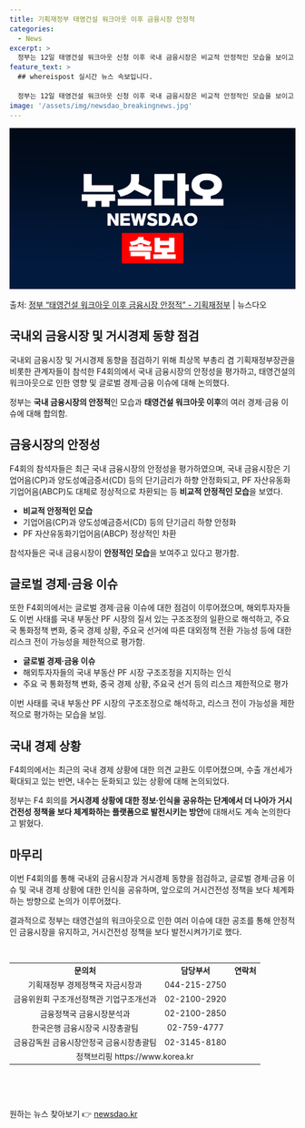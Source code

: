 ```yaml
---
title: 기획재정부 태영건설 워크아웃 이후 금융시장 안정적
categories:
  - News
excerpt: >
  정부는 12일 태영건설 워크아웃 신청 이후 국내 금융시장은 비교적 안정적인 모습을 보이고 있다고 평가했다. …
feature_text: >
  ## whereispost 실시간 뉴스 속보입니다.

  정부는 12일 태영건설 워크아웃 신청 이후 국내 금융시장은 비교적 안정적인 모습을 보이고 있다고 평가했다. …
image: '/assets/img/newsdao_breakingnews.jpg'
---
```


![뉴스다오 속보](/assets/img/newsdao_breakingnews.jpg)

<p>출처: <a href="https://newsdao.kr/2977" rel="dofollow">정부 “태영건설 워크아웃 이후 금융시장 안정적” - 기획재정부</a> | 뉴스다오</p>

<h2 data-ke-size="size26">국내외 금융시장 및 거시경제 동향 점검</h2>
국내외 금융시장 및 거시경제 동향을 점검하기 위해 최상목 부총리 겸 기획재정부장관을 비롯한 관계자들이 참석한 F4회의에서 국내 금융시장의 안정성을 평가하고, 태영건설의 워크아웃으로 인한 영향 및 글로벌 경제·금융 이슈에 대해 논의했다.

<p data-ke-size="size16">정부는 <b>국내 금융시장의 안정적</b>인 모습과 <b>태영건설 워크아웃 이후</b>의 여러 경제·금융 이슈에 대해 합의함.</p>

<h2 data-ke-size="size26">금융시장의 안정성</h2>
F4회의 참석자들은 최근 국내 금융시장의 안정성을 평가하였으며, 국내 금융시장은 기업어음(CP)과 양도성예금증서(CD) 등의 단기금리가 하향 안정화되고, PF 자산유동화기업어음(ABCP)도 대체로 정상적으로 차환되는 등 <b>비교적 안정적인 모습</b>을 보였다.

<ul>
  <li><b>비교적 안정적인 모습</b></li>
  <li>기업어음(CP)과 양도성예금증서(CD) 등의 단기금리 하향 안정화</li>
  <li>PF 자산유동화기업어음(ABCP) 정상적인 차환</li>
</ul>

<p data-ke-size="size16">참석자들은 국내 금융시장이 <b>안정적인 모습</b>을 보여주고 있다고 평가함.</p>

<h2 data-ke-size="size26">글로벌 경제·금융 이슈</h2>
또한 F4회의에서는 글로벌 경제·금융 이슈에 대한 점검이 이루어졌으며, 해외투자자들도 이번 사태를 국내 부동산 PF 시장의 질서 있는 구조조정의 일환으로 해석하고, 주요 국 통화정책 변화, 중국 경제 상황, 주요국 선거에 따른 대외정책 전환 가능성 등에 대한 리스크 전이 가능성을 제한적으로 평가함.

<ul>
  <li><b>글로벌 경제·금융 이슈</b></li>
  <li>해외투자자들의 국내 부동산 PF 시장 구조조정을 지지하는 인식</li>
  <li>주요 국 통화정책 변화, 중국 경제 상황, 주요국 선거 등의 리스크 제한적으로 평가</li>
</ul>

<p data-ke-size="size16">이번 사태를 국내 부동산 PF 시장의 구조조정으로 해석하고, 리스크 전이 가능성을 제한적으로 평가하는 모습을 보임.</p>

<h2 data-ke-size="size26">국내 경제 상황</h2>
F4회의에서는 최근의 국내 경제 상황에 대한 의견 교환도 이루어졌으며, 수출 개선세가 확대되고 있는 반면, 내수는 둔화되고 있는 상황에 대해 논의되었다.

<p data-ke-size="size16">정부는 F4 회의를 <b>거시경제 상황에 대한 정보·인식을 공유하는 단계에서 더 나아가 거시건전성 정책을 보다 체계화하는 플랫폼으로 발전시키는 방안</b>에 대해서도 계속 논의한다고 밝혔다.</p>

<h2 data-ke-size="size26">마무리</h2>
이번 F4회의를 통해 국내외 금융시장과 거시경제 동향을 점검하고, 글로벌 경제·금융 이슈 및 국내 경제 상황에 대한 인식을 공유하며, 앞으로의 거시건전성 정책을 보다 체계화하는 방향으로 논의가 이루어졌다.

결과적으로 정부는 태영건설의 워크아웃으로 인한 여러 이슈에 대한 공조를 통해 안정적인 금융시장을 유지하고, 거시건전성 정책을 보다 발전시켜가기로 했다.

<p data-ke-size="size16">&nbsp;</p>

<table>
<tbody>
<tr>
<td style="text-align: center; height: 17px;"><b>문의처</b></td>
<td style="text-align: center; height: 17px;"><b>담당부서</b></td>
<td style="text-align: center; height: 17px;"><b>연락처</b></td>
</tr>
<tr>
<td style="text-align: center; height: 17px;">기획재정부 경제정책국 자금시장과</td>
<td style="text-align: center; height: 17px;">044-215-2750</td>
</tr>
<tr>
<td style="text-align: center; height: 17px;">금융위원회 구조개선정책관 기업구조개선과</td>
<td style="text-align: center; height: 17px;">02-2100-2920</td>
</tr>
<tr>
<td style="text-align: center; height: 17px;">금융정책국 금융시장분석과</td>
<td style="text-align: center; height: 17px;">02-2100-2850</td>
</tr>
<tr>
<td style="text-align: center; height: 17px;">한국은행 금융시장국 시장총괄팀</td>
<td style="text-align: center; height: 17px;">02-759-4777</td>
</tr>
<tr>
<td style="text-align: center; height: 17px;">금융감독원 금융시장안정국 금융시장총괄팀</td>
<td style="text-align: center; height: 17px;">02-3145-8180</td>
</tr>
<tr>
<td colspan="3" style="text-align: center; height: 17px;">정책브리핑 https://www.korea.kr</td>
</tr>
</tbody>
</table>

<p data-ke-size="size16">&nbsp;</p>

<p data-ke-size="size16">&nbsp;</p> 

원하는 뉴스 찾아보기 👉 <a href="https://newsdao.kr" rel="dofollow">newsdao.kr</a>


